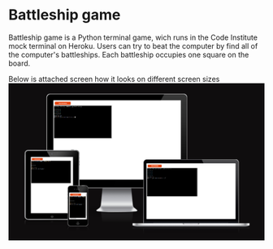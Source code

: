 # Battleship game

Battleship game is a Python terminal game, wich runs in the Code Institute mock terminal on Heroku.
Users can try to beat the computer by find all of the computer's battleships. Each battleship occupies one square on the board.

Below is attached screen how it looks on different screen sizes
![Header](https://github.com/Yups11/battleship-game/blob/main/media/readme-photo-1.png)
